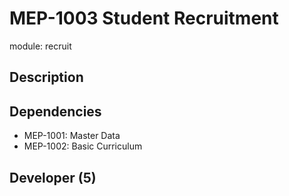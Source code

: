 # MEP-1003 Student Recruitment

module: recruit

## Description

## Dependencies
- MEP-1001: Master Data
- MEP-1002: Basic Curriculum

## Developer (5)
